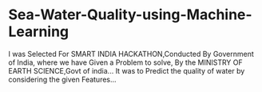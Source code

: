 # Sea-Water-Quality-using-Machine-Learning

I was Selected For SMART INDIA HACKATHON,Conducted By Government of India, where we have Given a Problem to solve, By the MINISTRY OF EARTH SCIENCE,Govt of india...
It was to Predict the quality of water by considering the given Features...
